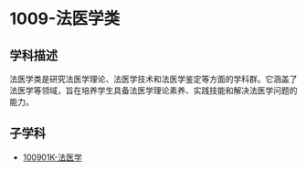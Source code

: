 # 1009-法医学类

## 学科描述
法医学类是研究法医学理论、法医学技术和法医学鉴定等方面的学科群。它涵盖了法医学等领域，旨在培养学生具备法医学理论素养、实践技能和解决法医学问题的能力。

## 子学科

* [100901K-法医学](./100901K-法医学/100901K-法医学.md)
